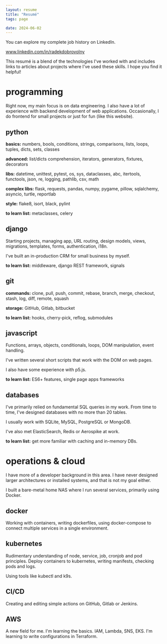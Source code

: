 ```yaml
---
layout: resume
title: "Resumé"
tags: page

date: 2024-06-02
---
```


You can explore my complete job history on LinkedIn.

<a href="https://www.linkedin.com/in/radekdobrovolny/" target=”_blank”>www.linkedin.com/in/radekdobrovolny</a>

This resumé is a blend of
the technologies I've worked with and includes links to articles about projects
where I've used these skills. I hope you find it helpful!

# programming

Right now, my main focus is on data engineering. I also have a lot of
experience with backend development of web applications.
Occasionally, I do frontend for small projects or just for fun (like this website).

## python

__basics:__ numbers, bools, conditions, strings, comparisons,
lists, loops, tuples, dicts, sets, classes

__advanced:__ list/dicts comprehension, iterators, generators,
fixtures, decorators

__libs:__ datetime, unittest, pytest, os, sys, dataclasses, abc,
itertools, functools, json, re, logging, pathlib, csv, math

__complex libs:__ flask, requests, pandas, numpy, pygame, pillow,
sqlalchemy, asyncio, turtle, reportlab

__style:__ flake8, isort, black, pylint

__to learn list:__ metaclasses, celery

## django

Starting projects, managing app, URL routing, design models, views,
migrations, templates, forms, authentication, i18n.

I've built an in-production CRM for small business by myself.

__to learn list:__ middleware, django REST framework, signals

## git

__commands:__ clone, pull, push, commit, rebase, branch, merge,
checkout, stash, log, diff, remote, squash

__storage:__ GitHub, Gitlab, bitbucket

__to learn list:__ hooks, cherry-pick, reflog, submodules

## javascript

Functions, arrays, objects, conditionals, loops, DOM manipulation, event handling.

I've written several short scripts that work with the DOM on web pages.

I also have some experience with p5.js.

__to learn list:__ ES6+ features, single page apps frameworks

## databases

I've primarily relied on fundamental SQL queries in my work.
From time to time, I've designed databases with no more than 20 tables.

I usually work with SQLite, MySQL, PostgreSQL or MongoDB.

I've also met ElasticSearch, Redis or Aerospike at work.

__to learn list:__ get more familiar with caching and in-memory DBs.

# operations & cloud

I have more of a developer background in this area. I have never
designed larger architectures or installed systems, and that is not my
goal either.

I built a bare-metal home NAS where I run several services, primarily using Docker.

## docker

Working with containers, writing dockerfiles, using docker-compose to connect
multiple services in a single environment.

## kubernetes

Rudimentary understanding of node, service, job, cronjob and pod principles.
Deploy containers to kubernetes, writing manifests, checking pods and logs.

Using tools like kubectl and k9s.

## CI/CD

Creating and editing simple actions on GitHub, Gitlab or Jenkins.

## AWS

A new field for me. I'm learning the basics. IAM, Lambda, SNS, EKS.
I'm learning to write configurations in Terraform.